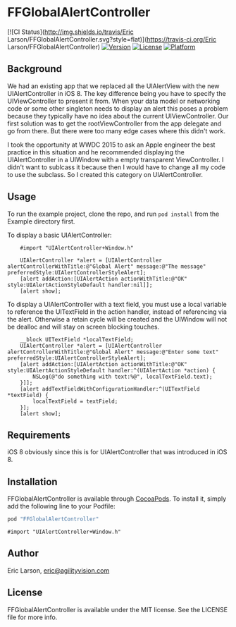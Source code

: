 # FFGlobalAlertController

[![CI Status](http://img.shields.io/travis/Eric Larson/FFGlobalAlertController.svg?style=flat)](https://travis-ci.org/Eric Larson/FFGlobalAlertController)
[![Version](https://img.shields.io/cocoapods/v/FFGlobalAlertController.svg?style=flat)](http://cocoapods.org/pods/FFGlobalAlertController)
[![License](https://img.shields.io/cocoapods/l/FFGlobalAlertController.svg?style=flat)](http://cocoapods.org/pods/FFGlobalAlertController)
[![Platform](https://img.shields.io/cocoapods/p/FFGlobalAlertController.svg?style=flat)](http://cocoapods.org/pods/FFGlobalAlertController)

## Background

We had an existing app that we replaced all the UIAlertView with the new UIAlertController in iOS 8. The key difference being you have to specify the UIViewController to present it from. When your data model or networking code or some other singleton needs to display an alert this poses a problem because they typically have no idea about the current UIViewController. Our first solution was to get the rootViewController from the app delegate and go from there. But there were too many edge cases where this didn't work. 

I took the opportunity at WWDC 2015 to ask an Apple engineer the best practice in this situation and he recommended displaying the UIAlertController in a UIWindow with a empty transparent ViewController. I didn't want to sublcass it because then I would have to change all my code to use the subclass. So I created this category on UIAlertController. 

## Usage

To run the example project, clone the repo, and run `pod install` from the Example directory first.

To display a basic UIAlertController:
```objc
    #import "UIAlertController+Window.h"

    UIAlertController *alert = [UIAlertController alertControllerWithTitle:@"Global Alert" message:@"The message" preferredStyle:UIAlertControllerStyleAlert];
    [alert addAction:[UIAlertAction actionWithTitle:@"OK" style:UIAlertActionStyleDefault handler:nil]];
    [alert show];
```

To display a UIAlertController with a text field, you must use a local variable to reference the UITextField in the action handler, instead of referencing via the alert. Otherwise a retain cycle will be created and the UIWindow will not be dealloc and will stay on screen blocking touches.
```objc
    __block UITextField *localTextField;
    UIAlertController *alert = [UIAlertController alertControllerWithTitle:@"Global Alert" message:@"Enter some text" preferredStyle:UIAlertControllerStyleAlert];
    [alert addAction:[UIAlertAction actionWithTitle:@"OK" style:UIAlertActionStyleDefault handler:^(UIAlertAction *action) {
        NSLog(@"do something with text:%@", localTextField.text);
    }]];
    [alert addTextFieldWithConfigurationHandler:^(UITextField *textField) {
        localTextField = textField;
    }];
    [alert show];
```

## Requirements

iOS 8 obviously since this is for UIAlertController that was introduced in iOS 8.

## Installation

FFGlobalAlertController is available through [CocoaPods](http://cocoapods.org). To install
it, simply add the following line to your Podfile:

```ruby
pod "FFGlobalAlertController"
```

```objc
#import "UIAlertController+Window.h"
```

## Author

Eric Larson, eric@agilityvision.com

## License

FFGlobalAlertController is available under the MIT license. See the LICENSE file for more info.
